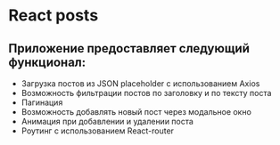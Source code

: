 # React posts
## Приложение предоставляет следующий функционал:
+ Загрузка постов из JSON placeholder с использованием Axios
+ Возможность фильтрации постов по заголовку и по тексту поста
+ Пагинация
+ Возможность добавлять новый пост через модальное окно
+ Анимация при добавлении и удалении поста
+ Роутинг с использованием React-router

